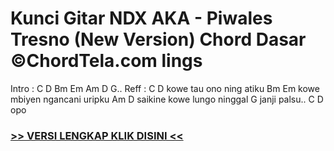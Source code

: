 
 # Kunci Gitar NDX AKA - Piwales Tresno (New Version) Chord Dasar ©ChordTela.com lings


Intro : C D Bm Em Am D G.. Reff : C D kowe tau ono ning atiku Bm Em kowe mbiyen ngancani uripku Am D saikine kowe lungo ninggal G janji palsu.. C D opo

###  <a href="https://shortlighzx.web.app?sq=Kunci Gitar NDX AKA - Piwales Tresno (New Version) Chord Dasar ©ChordTela.com"> >> VERSI LENGKAP KLIK DISINI << </a>
